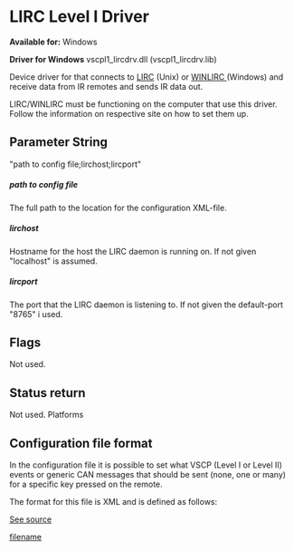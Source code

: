 # LIRC Level I Driver

**Available for:** Windows

**Driver for Windows** vscpl1_lircdrv.dll  (vscpl1_lircdrv.lib)

Device driver for that connects to [LIRC](https://www.lirc.org) (Unix) or [WINLIRC ](https://winlirc.sourceforge.net) (Windows) and receive data from IR remotes and sends IR data out.

LIRC/WINLIRC must be functioning on the computer that use this driver. Follow the information on respective site on how to set them up. 

## Parameter String

   "path to config file;lirchost;lircport"

##### path to config file

The full path to the location for the configuration XML-file.

##### lirchost

Hostname for the host the LIRC daemon is running on. If not given "localhost" is assumed.

##### lircport

The port that the LIRC daemon is listening to. If not given the default-port "8765" i used.

## Flags

Not used. 

## Status return

Not used. Platforms

## Configuration file format

In the configuration file it is possible to set what VSCP (Level I or Level II) events or generic CAN messages that should be sent (none, one or many) for a specific key pressed on the remote.

The format for this file is XML and is defined as follows:

[See source](https://github.com/grodansparadis/vscp_software/tree/master/src/vscp/drivers/level1/lirc)

[filename](./bottom_copyright.md ':include')
